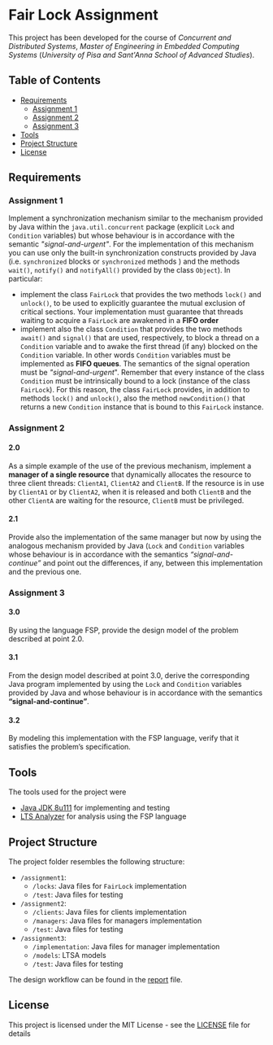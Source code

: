 # Fair Lock Assignment
This project has been developed for the course of *Concurrent and Distributed Systems*, *Master of Engineering in Embedded Computing Systems* (*University of Pisa and Sant'Anna School of Advanced Studies*).

## Table of Contents
* [Requirements](#requirements)
	* [Assignment 1](#assignment-1)
	* [Assignment 2](#assignment-2)
	* [Assignment 3](#assignment-3)
* [Tools](#tools)
* [Project Structure](#project-structure)
* [License](#license)

## Requirements
### Assignment 1
Implement a synchronization mechanism similar to the mechanism provided by Java within the `java.util.concurrent` package (explicit `Lock` and `Condition` variables) but whose behaviour is in accordance with the semantic *"signal-and-urgent"*.
For the implementation of this mechanism you can use only the built-in synchronization constructs provided by Java (i.e.  `synchronized` blocks or `synchronized` methods ) and the methods `wait()`, `notify()` and `notifyAll()` provided by the class `Object`).
In particular:
* implement the class `FairLock` that provides the two methods `lock()` and `unlock()`, to be used to explicitly guarantee the mutual exclusion of critical sections. Your implementation must guarantee that threads waiting to acquire a `FairLock` are awakened in a **FIFO order**
* implement also the class `Condition` that provides the two methods `await()` and `signal()` that are used, respectively, to block a thread on a `Condition` variable and to awake the first thread (if any) blocked on the `Condition` variable. In other words `Condition` variables must be implemented as **FIFO queues**. The semantics of the signal operation must be *"signal-and-urgent*". Remember that every instance of the class `Condition` must be intrinsically bound to a lock (instance of the class `FairLock`). For this reason, the class `FairLock` provides, in addition to methods `lock()` and `unlock()`, also the method `newCondition()` that returns a new `Condition` instance that is bound to this `FairLock` instance.

### Assignment 2
#### 2.0
As a simple example of the use of the previous mechanism, implement a **manager of a single resource** that dynamically allocates the resource to three client threads: `ClientA1`, `ClientA2` and `ClientB`. If the resource is in use by `ClientA1`  or by `ClientA2`, when it is released and both `ClientB` and the other `ClientA` are waiting for the resource, `ClientB` must be privileged.
#### 2.1
Provide also the implementation of the same manager but now by using the analogous mechanism provided by Java (`Lock` and `Condition` variables whose behaviour is in accordance with the semantics *“signal-and-continue”* and point out the differences, if any, between this implementation and the previous one.

### Assignment 3
#### 3.0
By using the language FSP, provide the design model of the problem described at point 2.0.
#### 3.1
From the design model described at point 3.0, derive the corresponding Java program implemented by using the `Lock`  and `Condition` variables provided by Java and whose behaviour is in accordance with the semantics **“signal-and-continue”**.
#### 3.2
By modeling this implementation with the FSP language, verify that it satisfies the problem’s specification.

## Tools
The tools used for the project were
* [Java JDK 8u111](http://www.oracle.com/technetwork/java/javase/downloads/jdk8-downloads-2133151.html) for implementing and testing
* [LTS Analyzer](https://www.doc.ic.ac.uk/ltsa/) for analysis using the FSP language

## Project Structure
The project folder resembles the following structure:

* `/assignment1`:
	* `/locks`: Java files for `FairLock` implementation
	* `/test`: Java files for testing
* `/assignment2`:
	* `/clients`: Java files for clients implementation
	* `/managers`: Java files for managers implementation
	* `/test`: Java files for testing
* `/assignment3`:
	* `/implementation`: Java files for manager implementation
	* `/models`: LTSA models
	* `/test`: Java files for testing

The design workflow can be found in the [report](https://github.com/gabrielebaris/Fair-Lock-Assignment/blob/master/Report.pdf) file.

## License
This project is licensed under the MIT License - see the [LICENSE](https://github.com/gabrielebaris/Fair-Lock-Assignment/blob/master/LICENSE) file for details
